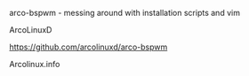 arco-bspwm - messing around with installation scripts and vim  

  ArcoLinuxD  
  
  https://github.com/arcolinuxd/arco-bspwm  
  
  Arcolinux.info
